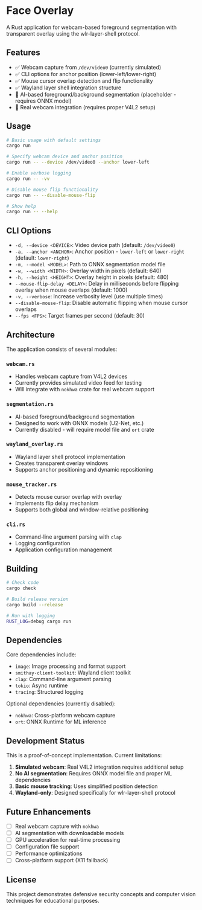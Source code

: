 # Face Overlay

A Rust application for webcam-based foreground segmentation with transparent overlay using the wlr-layer-shell protocol.

## Features

- ✅ Webcam capture from `/dev/video0` (currently simulated)
- ✅ CLI options for anchor position (lower-left/lower-right)
- ✅ Mouse cursor overlap detection and flip functionality
- ✅ Wayland layer shell integration structure
- 🔄 AI-based foreground/background segmentation (placeholder - requires ONNX model)
- 🔄 Real webcam integration (requires proper V4L2 setup)

## Usage

```bash
# Basic usage with default settings
cargo run

# Specify webcam device and anchor position
cargo run -- --device /dev/video0 --anchor lower-left

# Enable verbose logging
cargo run -- -vv

# Disable mouse flip functionality
cargo run -- --disable-mouse-flip

# Show help
cargo run -- --help
```

## CLI Options

- `-d, --device <DEVICE>`: Video device path (default: `/dev/video0`)
- `-a, --anchor <ANCHOR>`: Anchor position - `lower-left` or `lower-right` (default: `lower-right`)
- `-m, --model <MODEL>`: Path to ONNX segmentation model file
- `-w, --width <WIDTH>`: Overlay width in pixels (default: 640)
- `-h, --height <HEIGHT>`: Overlay height in pixels (default: 480)
- `--mouse-flip-delay <DELAY>`: Delay in milliseconds before flipping overlay when mouse overlaps (default: 1000)
- `-v, --verbose`: Increase verbosity level (use multiple times)
- `--disable-mouse-flip`: Disable automatic flipping when mouse cursor overlaps
- `--fps <FPS>`: Target frames per second (default: 30)

## Architecture

The application consists of several modules:

### `webcam.rs`
- Handles webcam capture from V4L2 devices
- Currently provides simulated video feed for testing
- Will integrate with `nokhwa` crate for real webcam support

### `segmentation.rs`
- AI-based foreground/background segmentation
- Designed to work with ONNX models (U2-Net, etc.)
- Currently disabled - will require model file and `ort` crate

### `wayland_overlay.rs`
- Wayland layer shell protocol implementation
- Creates transparent overlay windows
- Supports anchor positioning and dynamic repositioning

### `mouse_tracker.rs`
- Detects mouse cursor overlap with overlay
- Implements flip delay mechanism
- Supports both global and window-relative positioning

### `cli.rs`
- Command-line argument parsing with `clap`
- Logging configuration
- Application configuration management

## Building

```bash
# Check code
cargo check

# Build release version
cargo build --release

# Run with logging
RUST_LOG=debug cargo run
```

## Dependencies

Core dependencies include:
- `image`: Image processing and format support
- `smithay-client-toolkit`: Wayland client toolkit
- `clap`: Command-line argument parsing
- `tokio`: Async runtime
- `tracing`: Structured logging

Optional dependencies (currently disabled):
- `nokhwa`: Cross-platform webcam capture
- `ort`: ONNX Runtime for ML inference

## Development Status

This is a proof-of-concept implementation. Current limitations:

1. **Simulated webcam**: Real V4L2 integration requires additional setup
2. **No AI segmentation**: Requires ONNX model file and proper ML dependencies
3. **Basic mouse tracking**: Uses simplified position detection
4. **Wayland-only**: Designed specifically for wlr-layer-shell protocol

## Future Enhancements

- [ ] Real webcam capture with `nokhwa`
- [ ] AI segmentation with downloadable models
- [ ] GPU acceleration for real-time processing
- [ ] Configuration file support
- [ ] Performance optimizations
- [ ] Cross-platform support (X11 fallback)

## License

This project demonstrates defensive security concepts and computer vision techniques for educational purposes.